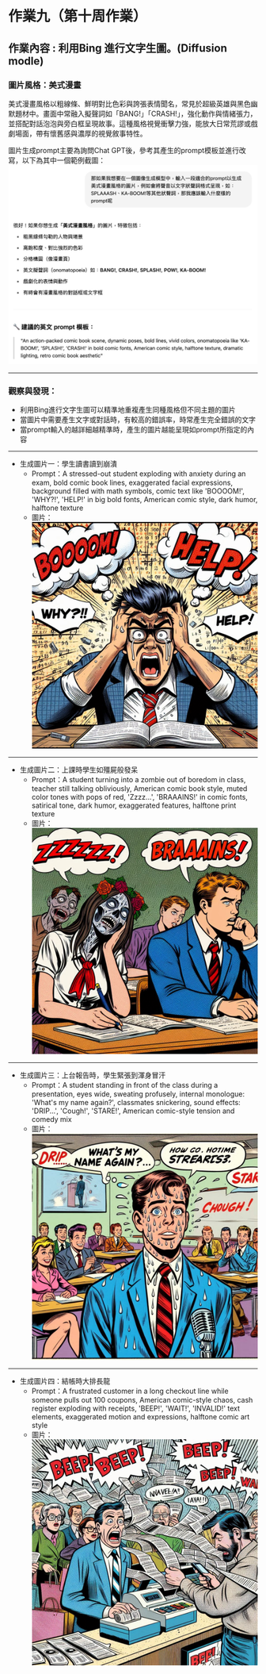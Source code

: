 # 作業九（第十周作業）
## 作業內容 : 利用Bing 進行文字生圖。(Diffusion modle)
### 圖片風格：美式漫畫
美式漫畫風格以粗線條、鮮明對比色彩與誇張表情聞名，常見於超級英雄與黑色幽默題材中。畫面中常融入擬聲詞如「BANG!」「CRASH!」，強化動作與情緒張力，並搭配對話泡泡與旁白框呈現故事。這種風格視覺衝擊力強，能放大日常荒謬或戲劇場面，帶有懷舊感與濃厚的視覺敘事特性。

圖片生成prompt主要為詢問Chat GPT後，參考其產生的prompt模板並進行改寫，以下為其中一個範例截圖：
![圖片](https://github.com/31Wilson13/ntnu_11302generativeAI/blob/main/HW9_week10/prompt_example.jpg)

-------------------------

### 觀察與發現：
- 利用Bing進行文字生圖可以精準地重複產生同種風格但不同主題的圖片
- 當圖片中需要產生文字或對話時，有較高的錯誤率，時常產生完全錯誤的文字
- 當prompt輸入的越詳細越精準時，產生的圖片越能呈現如prompt所指定的內容

-------------------------

- 生成圖片一：學生讀書讀到崩潰
  - Prompt：A stressed-out student exploding with anxiety during an exam, bold comic book lines, exaggerated facial expressions, background filled with math symbols, comic text like 'BOOOOM!', 'WHY?!', 'HELP!' in big bold fonts, American comic style, dark humor, halftone texture
  - 圖片：
  ![圖片](https://github.com/31Wilson13/ntnu_11302generativeAI/blob/main/HW9_week10/example1.jpg)

-------------------------


- 生成圖片二：上課時學生如殭屍般發呆
  - Prompt：A student turning into a zombie out of boredom in class, teacher still talking obliviously, American comic book style, muted color tones with pops of red, 'Zzzz...', 'BRAAAINS!' in comic fonts, satirical tone, dark humor, exaggerated features, halftone print texture
  - 圖片：
  ![圖片](https://github.com/31Wilson13/ntnu_11302generativeAI/blob/main/HW9_week10/example2.jpg)

-------------------------


- 生成圖片三：上台報告時，學生緊張到渾身冒汗
  - Prompt：A student standing in front of the class during a presentation, eyes wide, sweating profusely, internal monologue: 'What's my name again?', classmates snickering, sound effects: 'DRIP...', 'Cough!', 'STARE!', American comic-style tension and comedy mix
  - 圖片：
  ![圖片](https://github.com/31Wilson13/ntnu_11302generativeAI/blob/main/HW9_week10/example3.jpg)

-------------------------

- 生成圖片四：結帳時大排長龍
  - Prompt：A frustrated customer in a long checkout line while someone pulls out 100 coupons, American comic-style chaos, cash register exploding with receipts, 'BEEP!', 'WAIT!', 'INVALID!' text elements, exaggerated motion and expressions, halftone comic art style
  - 圖片：
  ![圖片](https://github.com/31Wilson13/ntnu_11302generativeAI/blob/main/HW9_week10/example4.jpg)

